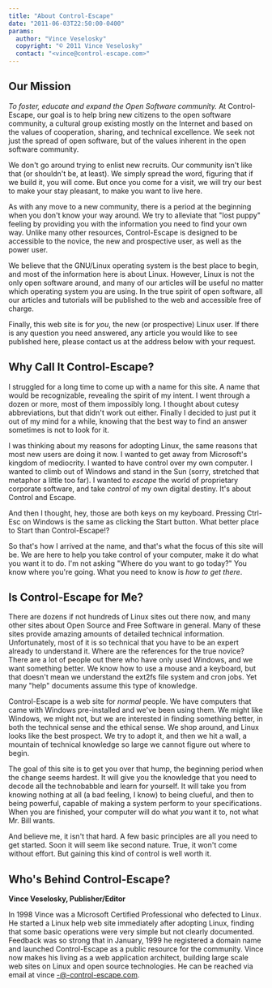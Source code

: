 ```yaml
---
title: "About Control-Escape"
date: "2011-06-03T22:50:00-0400"
params:
  author: "Vince Veselosky"
  copyright: "© 2011 Vince Veselosky"
  contact: "<vince@control-escape.com>"
---
```


## Our Mission

_To foster, educate and expand the Open Software community._ At Control-Escape, our goal
is to help bring new citizens to the open software community, a cultural group existing
mostly on the Internet and based on the values of cooperation, sharing, and technical
excellence. We seek not just the spread of open software, but of the values inherent in
the open software community.

We don\'t go around trying to enlist new recruits. Our community isn\'t like that (or
shouldn\'t be, at least). We simply spread the word, figuring that if we build it, you
will come. But once you come for a visit, we will try our best to make your stay
pleasant, to make you want to live here.

As with any move to a new community, there is a period at the beginning when you don\'t
know your way around. We try to alleviate that \"lost puppy\" feeling by providing you
with the information you need to find your own way. Unlike many other resources,
Control-Escape is designed to be accessible to the novice, the new and prospective user,
as well as the power user.

We believe that the GNU/Linux operating system is the best place to begin, and most of
the information here is about Linux. However, Linux is not the only open software
around, and many of our articles will be useful no matter which operating system you are
using. In the true spirit of open software, all our articles and tutorials will be
published to the web and accessible free of charge.

Finally, this web site is for _you_, the new (or prospective) Linux user. If there is
any question you need answered, any article you would like to see published here, please
contact us at the address below with your request.

## Why Call It Control-Escape?

I struggled for a long time to come up with a name for this site. A name that would be
recognizable, revealing the spirit of my intent. I went through a dozen or more, most of
them impossibly long. I thought about cutesy abbreviations, but that didn\'t work out
either. Finally I decided to just put it out of my mind for a while, knowing that the
best way to find an answer sometimes is not to look for it.

I was thinking about my reasons for adopting Linux, the same reasons that most new users
are doing it now. I wanted to get away from Microsoft\'s kingdom of mediocrity. I wanted
to have control over my own computer. I wanted to climb out of Windows and stand in the
Sun (sorry, stretched that metaphor a little too far). I wanted to _escape_ the world of
proprietary corporate software, and take _control_ of my own digital destiny. It\'s
about Control and Escape.

And then I thought, hey, those are both keys on my keyboard. Pressing Ctrl-Esc on
Windows is the same as clicking the Start button. What better place to Start than
Control-Escape!?

So that\'s how I arrived at the name, and that\'s what the focus of this site will be.
We are here to help you take control of your computer, make it do what you want it to
do. I\'m not asking \"Where do you want to go today?\" You know where you\'re going.
What you need to know is _how to get there_.

## Is Control-Escape for Me?

There are dozens if not hundreds of Linux sites out there now, and many other sites
about Open Source and Free Software in general. Many of these sites provide amazing
amounts of detailed technical information. Unfortunately, most of it is so technical
that you have to be an expert already to understand it. Where are the references for the
true novice? There are a lot of people out there who have only used Windows, and we want
something better. We know how to use a mouse and a keyboard, but that doesn\'t mean we
understand the ext2fs file system and cron jobs. Yet many \"help\" documents assume this
type of knowledge.

Control-Escape is a web site for _normal_ people. We have computers that came with
Windows pre-installed and we\'ve been using them. We might like Windows, we might not,
but we are interested in finding something better, in both the technical sense and the
ethical sense. We shop around, and Linux looks like the best prospect. We try to adopt
it, and then we hit a wall, a mountain of technical knowledge so large we cannot figure
out where to begin.

The goal of this site is to get you over that hump, the beginning period when the change
seems hardest. It will give you the knowledge that you need to decode all the
technobabble and learn for yourself. It will take you from knowing nothing at all (a bad
feeling, I know) to being clueful, and then to being powerful, capable of making a
system perform to your specifications. When you are finished, your computer will do what
_you_ want it to, not what Mr. Bill wants.

And believe me, it isn\'t that hard. A few basic principles are all you need to get
started. Soon it will seem like second nature. True, it won\'t come without effort. But
gaining this kind of control is well worth it.

## Who\'s Behind Control-Escape?

**Vince Veselosky, Publisher/Editor**

In 1998 Vince was a Microsoft Certified Professional who defected to Linux. He started a
Linux help web site immediately after adopting Linux, finding that some basic operations
were very simple but not clearly documented. Feedback was so strong that in January,
1999 he registered a domain name and launched Control-Escape as a public resource for
the community. Vince now makes his living as a web application architect, building large
scale web sites on Linux and open source technologies. He can be reached via email at
vince -@-control-escape.com.

